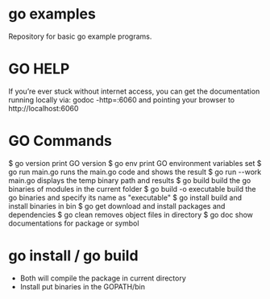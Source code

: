 # go examples

Repository for basic go example programs.

# GO HELP

If you’re ever stuck without internet access, you can get the documentation running locally
via: godoc -http=:6060
and
pointing your browser to http://localhost:6060

# GO Commands

 $ go version               print GO version
 $ go env                   print GO environment variables set
 $ go run main.go           runs the main.go code and shows the result
 $ go run --work main.go    displays the temp binary path and results
 $ go build                 build the go binaries of modules in the current folder
 $ go build -o executable   build the go binaries and specify its name as "executable"
 $ go install               build and install binaries in bin
 $ go get                   download and install packages and dependencies
 $ go clean                 removes object files in directory
 $ go doc                   show documentations for package or symbol

 # go install / go build
  - Both will compile the package in current directory
  - Install put binaries in the GOPATH/bin
